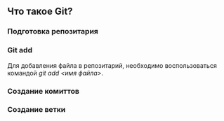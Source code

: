 ## Что такое Git?

### Подготовка репозитария

### Git add

Для добавления файла в репозитарий, необходимо воспользоваться командой *git add <имя файла>*.

### Создание комиттов

### Создание ветки